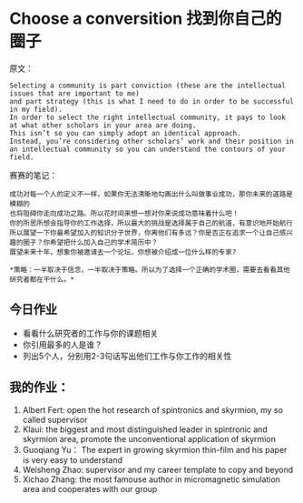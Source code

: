 # Choose a conversition 找到你自己的圈子

原文：

    Selecting a community is part conviction (these are the intellectual issues that are important to me) 
    and part strategy (this is what I need to do in order to be successful in my field). 
    In order to select the right intellectual community, it pays to look at what other scholars in your area are doing. 
    This isn’t so you can simply adopt an identical approach. 
    Instead, you’re considering other scholars’ work and their position in an intellectual community so you can understand the contours of your field.

赛赛的笔记：

    成功对每一个人的定义不一样，如果你无法清晰地勾画出什么叫做事业成功，那你未来的道路是模糊的
    也将阻碍你走向成功之路。所以花时间来想一想对你来说成功意味着什么吧！
    你的所思所想会指导你的工作选择，所以最大的挑战是选择属于自己的航道，有意识地开始航行
    所以展望一下你最希望加入的知识分子世界，你离他们有多远？你是否正在追求一个让自己感兴趣的圈子？你希望把什么加入自己的学术简历中？
    展望未来十年，想象你被邀请去一个论坛，你想被介绍成一位什么样的专家?

`*策略：一半取决于信念，一半取决于策略。所以为了选择一个正确的学术圈，需要去看看其他研究者都在干什么。*`

## 今日作业
* 看看什么研究者的工作与你的课题相关
* 你引用最多的人是谁？
* 列出5个人，分别用2-3句话写出他们工作与你工作的相关性



## 我的作业：
1. Albert Fert: open the hot research of spintronics and skyrmion, my so called supervisor 
2. Klaui: the biggest and most distinguished leader in spintronic and skyrmion area, promote the unconventional application of skyrmion 
3. Guoqiang Yu： The expert in growing skyrmion thin-film and his paper is very easy to understand
4. Weisheng Zhao: supervisor and my career template to copy and beyond
5. Xichao Zhang: the most famouse author in micromagnetic simulation area and cooperates with our group





